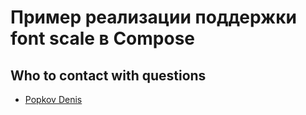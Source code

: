 # Пример реализации поддержки font scale в Compose

## Who to contact with questions

* [Popkov Denis](https://t.me/MolodoyDenis)
